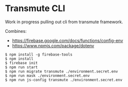 # Transmute CLI

Work in progress pulling out cli from transmute framework.

Combines:

- https://firebase.google.com/docs/functions/config-env
- https://www.npmjs.com/package/dotenv

```
$ npm install -g firebase-tools
$ npm install
$ firebase init
$ npm run start
$ npm run migrate transmute ./environment.secret.env
$ npm run mask ./environment.secret.env
$ npm run js-config transmute ./environment.secret.env
```